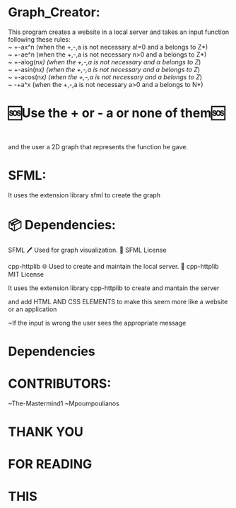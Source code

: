 # Graph_Creator:

This program creates a website in a local server and takes an input function following these rules:<br>
~ +-ax^n (when the +,-,a is not necessary a!=0 and a belongs to Z*)
<br>
~ +-ae^n (when the +,-,a is not necessary n>0 and a belongs to Z*)
<br>
~ +-alog(n*x) (when the +,-,a is not necessary and α belongs to Z*)
<br>
~ +-asin(n*x) (when the +,-,a is not necessary and a belongs to Z*) 
<br>
~ +-acos(n*x) (when the +,-,a is not necessary and a belongs to Z*)
<br>
~ -+a^x (when the +,-,a is not necessary a>0 and a belongs to N*)
<br>


# 🆘Use the + or - a or none of them🆘
<br>


and the user a 2D graph that represents the function he gave. 

# SFML:

It uses the extension library sfml to create the graph 

# 📦 Dependencies:

SFML 🖊
Used for graph visualization.
🔗 SFML License

cpp-httplib 🌐
Used to create and maintain the local server.
🔗 cpp-httplib MIT License

It uses the extension library cpp-httplib to  create and mantain the server 

and add HTML AND CSS ELEMENTS to make this seem more like a website or an application 

~If the input is wrong the user sees the appropriate message 

#  Dependencies

# CONTRIBUTORS:

~The-Mastermind1
~Mpoumpoulianos

# THANK YOU 
# FOR READING
# THIS
